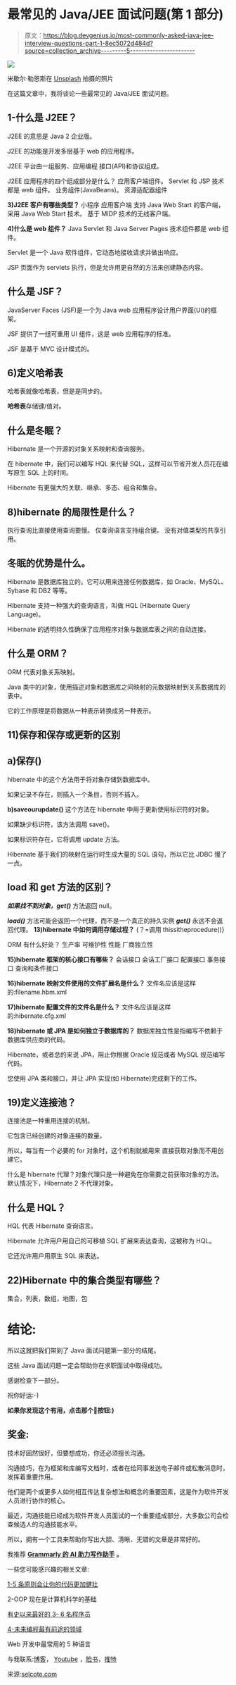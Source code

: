 # 最常见的 Java/JEE 面试问题(第 1 部分)

> 原文：<https://blog.devgenius.io/most-commonly-asked-java-jee-interview-questions-part-1-8ec5072d484d?source=collection_archive---------5----------------------->

![](img/fb06f3b7b0da9793d0940fbca48f6938.png)

米歇尔·勒恩斯在 [Unsplash](https://unsplash.com?utm_source=medium&utm_medium=referral) 拍摄的照片

在这篇文章中，我将谈论一些最常见的 Java/JEE 面试问题。

## **1-什么是 J2EE？**

J2EE 的意思是 Java 2 企业版。

J2EE 的功能是开发多层基于 web 的应用程序。

J2EE 平台由一组服务、应用编程
接口(API)和协议组成。

J2EE 应用程序的四个组成部分是什么？
应用客户端组件。
Servlet 和 JSP 技术都是 web 组件。
业务组件(JavaBeans)。
资源适配器组件

**3)J2EE 客户有哪些类型？**
小程序
应用客户端
支持 Java Web Start 的客户端，采用 Java Web Start 技术。
基于 MIDP 技术的无线客户端。

**4)什么是 web 组件？**
Java Servlet 和 Java Server Pages 技术组件都是 web 组件。

Servlet 是一个 Java 软件组件，它动态地接收请求并做出响应。

JSP 页面作为 servlets 执行，但是允许用更自然的方法来创建静态内容。

## 什么是 JSF？

JavaServer Faces (JSF)是一个为 Java web 应用程序设计用户界面(UI)的框架。

JSF 提供了一组可重用 UI 组件，这是 web 应用程序的标准。

JSF 是基于 MVC 设计模式的。

## **6)定义哈希表**

哈希表就像哈希表，但是是同步的。

**哈希表**存储键/值对。

## 什么是冬眠？

Hibernate 是一个开源的对象关系映射和查询服务。

在 hibernate 中，我们可以编写 HQL 来代替 SQL，这样可以节省开发人员花在编写原生 SQL 上的时间。

Hibernate 有更强大的关联、继承、多态、组合和集合。

## **8)hibernate 的局限性是什么？**

执行查询比直接使用查询要慢。
仅查询语言支持组合键。
没有对值类型的共享引用。

## 冬眠的优势是什么。

Hibernate 是数据库独立的。它可以用来连接任何数据库，如 Oracle、MySQL、Sybase 和 DB2 等等。

Hibernate 支持一种强大的查询语言，叫做 HQL (Hibernate Query Language)。

Hibernate 的透明持久性确保了应用程序对象与数据库表之间的自动连接。

## 什么是 ORM？

ORM 代表对象关系映射。

Java 类中的对象，使用描述对象和数据库之间映射的元数据映射到关系数据库的表中。

它的工作原理是将数据从一种表示转换成另一种表示。

## **11)保存和保存或更新的区别**

## **a)保存()**

hibernate 中的这个方法用于将对象存储到数据库中。

如果记录不存在，则插入一个条目，否则不插入。

**b)saveourupdate()**
这个方法在 hibernate 中用于更新使用标识符的对象。

如果缺少标识符，该方法调用 save()。

如果标识符存在，它将调用 update 方法。

Hibernate 基于我们的映射在运行时生成大量的 SQL 语句，所以它比 JDBC 慢了一点。

## load 和 get 方法的区别？

***如果找不到对象，get()*** 方法返回 null。

***load()*** 方法可能会返回一个代理，而不是一个真正的持久实例 ***get()*** 永远不会返回代理。
**13)hibernate 中如何调用存储过程？**
{？=调用 thissitheprocedure()}

ORM 有什么好处？
生产率
可维护性
性能
厂商独立性

**15)hibernate 框架的核心接口有哪些？**
会话接口
会话工厂接口
配置接口
事务接口
查询和条件接口

**16)hibernate 映射文件使用的文件扩展名是什么？**
文件名应该是这样的:filename.hbm.xml

**17)hibernate 配置文件的文件名是什么？**
文件名应该是这样的:hibernate.cfg.xml

**18)hibernate 或 JPA 是如何独立于数据库的？**
数据库独立性是指编写不依赖于数据库供应商的代码。

Hibernate，或者总的来说 JPA，阻止你根据 Oracle 规范或者 MySQL 规范编写代码。

您使用 JPA 类和接口，并让 JPA 实现(如 Hibernate)完成剩下的工作。

## 19)定义连接池？

连接池是一种重用连接的机制。

它包含已经创建的对象连接的数量。

所以，每当有一个必要的 for 对象时，这个机制就被用来
直接获取对象而不用创建它。

什么是 hibernate 代理？对象代理只是一种避免在你需要之前获取对象的方法。默认情况下，Hibernate 2 不代理对象。

## 什么是 HQL？

HQL 代表 Hibernate 查询语言。

Hibernate 允许用户用自己的可移植 SQL 扩展来表达查询，这被称为 HQL。

它还允许用户用原生 SQL 来表达。

## **22)Hibernate 中的集合类型有哪些？**

集合，列表，数组，地图，包

# 结论:

所以这就把我们带到了 Java 面试问题第一部分的结尾。

这些 Java 面试问题一定会帮助你在求职面试中取得成功。

感谢检查下一部分。

祝你好运:-)

**如果你发现这个有用，点击那个**👏**按钮:)**

## 奖金:

技术好固然很好，但要想成功，你还必须擅长沟通。

沟通技巧，在为框架和库编写文档时，或者在给同事发送电子邮件或松散消息时，发挥着重要作用。

他们是两个或更多人如何相互传达复杂想法和概念的重要因素，这是作为软件开发人员进行协作的核心。

最近，沟通技能已经成为软件开发人员面试的一个重要组成部分，大多数公司会检查候选人的沟通技能水平。

所以，拥有一个工具来帮助你写出大胆、清晰、无错的文章是非常好的。

我推荐 [**Grammarly 的 AI 助力写作助手**](https://www.jdoqocy.com/click-100203662-11275739) **。**

一些您可能感兴趣的相关文章:

[1-5 条原则会让你的代码更加健壮](https://selcote.com/2020/11/09/5-principles-will-make-your-code-robust/)

2-OOP 现在是计算机科学的基础

[有史以来最好的 3- 6 名程序员](https://selcote.com/2020/10/27/6-best-programmers-of-all-time/)

[4-未来编程最有前途的领域](https://selcote.com/2020/10/22/the-most-promising-fields-for-programming-in-the-future/)

Web 开发中最常用的 5 种语言

与我联系:[博客](https://selcote.com/)， [Youtube](https://www.youtube.com/channel/UCU_LhClyNOtEQw7R0q9ovoQ?view_as=subscriber) ，[脸书](https://www.facebook.com/zelakioui)，[推特](https://twitter.com/zelakioui)

来源:[selcote.com](https://selcote.com/2020/11/12/most-commonly-asked-java-jee-interview-questions-part-1/)